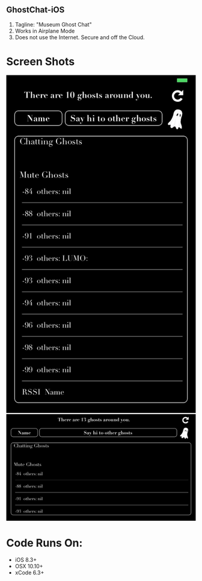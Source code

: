 ## GhostChat-iOS
1. Tagline: "Museum Ghost Chat" 
2. Works in Airplane Mode
3. Does not use the Internet. Secure and off the Cloud.  

# Screen Shots
![ScreenShot](https://github.com/carrielkh/GhostChat-iOS/blob/master/screen1.jpg) 
![ScreenShot](https://github.com/carrielkh/GhostChat-iOS/blob/master/screen2.jpg) 


# Code Runs On:
+ iOS 8.3+
+ OSX 10.10+
+ xCode 6.3+  
 
